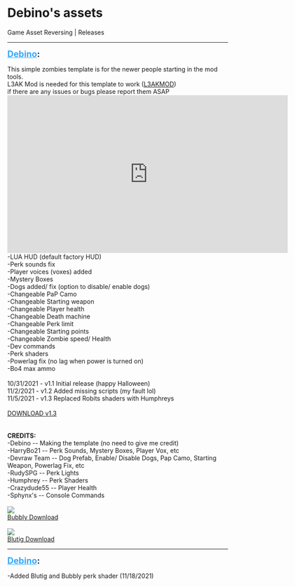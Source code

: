 # Debino's assets
Game Asset Reversing | Releases

---
<strong style="font-size: 1.4em;"><span style="text-decoration: underline;text-decoration-color: #34a7f9;"><span style="color:#34a7f9;">Debino</span></span>:</strong>

<p>
This simple zombies template is for the newer people starting in the mod tools.<br />L3AK Mod is needed for this template to work (<a href="https://wiki.modme.co/wiki/black_ops_3/lua_(lui)/Installation.html">L3AKMOD</a>)<br />if there are any issues or bugs please report them ASAP<br /><iframe type="text/html" width="640" height="360" src="https://www.youtube.com/embed/dMnuErsUtAw" frameborder="0"></iframe><br />
-LUA HUD (default factory HUD)<br />-Perk sounds fix<br />-Player voices (voxes) added<br />-Mystery Boxes<br />-Dogs added/ fix (option to disable/ enable dogs)<br />-Changeable PaP Camo<br />-Changeable Starting weapon<br />-Changeable Player health<br />-Changeable Death machine<br />-Changeable Perk limit<br />-Changeable Starting points<br />-Changeable Zombie speed/ Health<br />-Dev commands<br />-Perk shaders<br />-Powerlag fix (no lag when power is turned on)<br />-Bo4 max ammo<br />
<br />
10/31/2021 - v1.1 Initial release (happy Halloween)<br />11/2/2021 - v1.2 Added missing scripts (my fault lol)<br />11/5/2021 - v1.3 Replaced Robits shaders with Humphreys<br />
<br />
<a href="https://mega.nz/file/jEETQKAa#DFKzJ6PXXXUKmFllOI0CQlTvVhZQ1g7y_aoUc2WckCE">DOWNLOAD v1.3</a><br />
<br /><br /><strong>CREDITS:</strong><br />-Debino -- Making the template (no need to give me credit)<br />-HarryBo21 -- Perk Sounds, Mystery Boxes, Player Vox, etc<br />-Devraw Team -- Dog Prefab, Enable/ Disable Dogs, Pap Camo, Starting Weapon, Powerlag Fix, etc<br />-RudySPG -- Perk Lights<br />-Humphrey -- Perk Shaders<br />-Crazydude55 -- Player Health<br />-Sphynx&#39;s -- Console Commands<br />
<br />
<img style="max-width: 500px;" src="{{ '/wiki/threads/assets/a.1275.png' | relative_url }}"><br /><a href="https://mega.nz/file/3U0hjaKS#AuQOOe9ntEAWFHjvkzZUWfAX-8AjCVycB99wteI_lQE">Bubbly Download</a><br />
<br />
<img style="max-width: 500px;" src="{{ '/wiki/threads/assets/a.1276.png' | relative_url }}"><br /><a href="https://mega.nz/file/XRkWzTSI#OcvEJOR7SWPp9PtOjyD6YXxv9u2X5trOw5_CTe6ZoBo">Blutig Download</a><br />
</p>

---
<strong style="font-size: 1.4em;"><span style="text-decoration: underline;text-decoration-color: #34a7f9;"><span style="color:#34a7f9;">Debino</span></span>:</strong>

<p>-Added Blutig and Bubbly perk shader (11/18/2021)</p>
